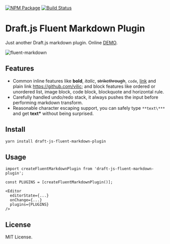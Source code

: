 [![NPM Package](https://badge.fury.io/js/draft-js-fluent-markdown-plugin.svg)](https://www.npmjs.com/package/draft-js-fluent-markdown-plugin)
[![Build Status](https://travis-ci.org/makeflow/draft-js-fluent-markdown-plugin.svg?branch=master)](https://travis-ci.org/makeflow/draft-js-fluent-markdown-plugin)

# Draft.js Fluent Markdown Plugin

Just another Draft.js markdown plugin. Online [DEMO](https://makeflow.github.io/draft-js-fluent-markdown-plugin/).

![fluent-markdown](https://user-images.githubusercontent.com/970430/50377868-5d182000-0660-11e9-9535-4636e6e2908d.gif)

## Features

- Common inline features like **bold**, _italic_, ~~strikethrough~~, `code`, [link](https://github.com/makeflow) and plain link https://github.com/vilic; and block features like ordered or unordered list, image block, code block, blockquote and horizontal rule.
- Carefully handled undo/redo stack, it always pushes the input before performing markdown transform.
- Reasonable character escaping support, you can safely type `**text\***` and get **text\*** without being surprised.

## Install

```sh
yarn install draft-js-fluent-markdown-plugin
```

## Usage

```tsx
import createFluentMarkdownPlugin from 'draft-js-fluent-markdown-plugin';

const PLUGINS = [createFluentMarkdownPlugin()];

<Editor
  editorState={...}
  onChange={...}
  plugins={PLUGINS}
/>
```

## License

MIT License.
